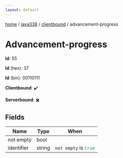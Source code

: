 ```yaml
---
layout: default
---
```


[home](/)  /  [java338](/protocol/java338)  /  [clientbound](/protocol/java338/clientbound)  /  advancement-progress

# Advancement-progress

**Id**: 55

**Id** (hex): 37

**Id** (bin): 00110111

**Clientbound**: ✔️

**Serverbound**: ✖️

## Fields

Name | Type | When
---|---|:---:
not empty | bool | 
identifier | string | <code>not empty</code> is <code><span style="color:#009688">true</span></code>


